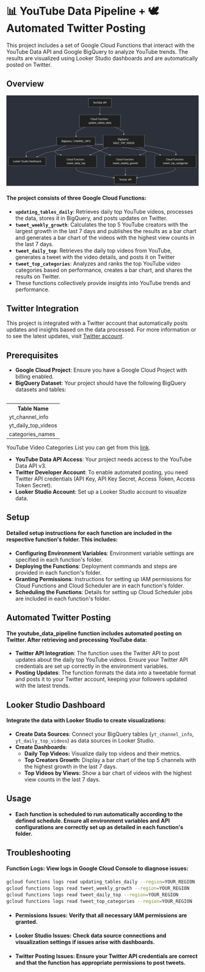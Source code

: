 # 📊 YouTube Data Pipeline + 🕊️ Automated Twitter Posting

This project includes a set of Google Cloud Functions that interact with the YouTube Data API and Google BigQuery to analyze YouTube trends. The results are visualized using Looker Studio dashboards and are automatically posted on Twitter.

## Overview
![Data Flow Chart](data_flow_chart.png)
#### The project consists of three Google Cloud Functions:

* **`updating_tables_daily`**: Retrieves daily top YouTube videos, processes the data, stores it in BigQuery, and posts updates on Twitter.
* **`tweet_weekly_growth`**: Calculates the top 5 YouTube creators with the largest growth in the last 7 days and publishes the results as a bar chart and generates a bar chart of the videos with the highest view counts in the last 7 days.
* **`tweet_daily_top`**: Retrieves the daily top videos from YouTube, generates a tweet with the video details, and posts it on Twitter
* **`tweet_top_categories`**: Analyzes and ranks the top YouTube video categories based on performance, creates a bar chart, and shares the results on Twitter.
* These functions collectively provide insights into YouTube trends and performance.

## Twitter Integration

This project is integrated with a Twitter account that automatically posts updates and insights based on the data processed. For more information or to see the latest updates, visit [Twitter account](https://twitter.com/razzorslol).


## Prerequisites
* **Google Cloud Project**: Ensure you have a Google Cloud Project with billing enabled.
* **BigQuery Dataset**: Your project should have the following BigQuery datasets and tables:

<table align="right">
  <tr>
    <th>Table Name</th>
  </tr>
  <tr>
    <td>yt_channel_info</td>
  </tr>
  <tr>
    <td>yt_daily_top_videos</td>
  </tr>
  <tr>
    <td>categories_names</td>
  </tr>
</table>

YouTube Video Categories List you can get from this [link](https://www.jlexart.com/articles/youtube-video-categories-list-78ps).


* **YouTube Data API Access**: Your project needs access to the YouTube Data API v3.
* **Twitter Developer Account**: To enable automated posting, you need Twitter API credentials (API Key, API Key Secret, Access Token, Access Token Secret).
* **Looker Studio Account**: Set up a Looker Studio account to visualize data.
## Setup
#### Detailed setup instructions for each function are included in the respective function's folder. This includes:

* **Configuring Environment Variables**: Environment variable settings are specified in each function's folder.
* **Deploying the Functions**: Deployment commands and steps are provided in each function's folder.
* **Granting Permissions**: Instructions for setting up IAM permissions for Cloud Functions and Cloud Scheduler are in each function's folder.
* **Scheduling the Functions**: Details for setting up Cloud Scheduler jobs are included in each function's folder.

## Automated Twitter Posting

#### The youtube_data_pipeline function includes automated posting on Twitter. After retrieving and processing YouTube data:

* **Twitter API Integration**: The function uses the Twitter API to post updates about the daily top YouTube videos. Ensure your Twitter API credentials are set up correctly in the environment variables.
* **Posting Updates**: The function formats the data into a tweetable format and posts it to your Twitter account, keeping your followers updated with the latest trends.

## Looker Studio Dashboard

#### Integrate the data with Looker Studio to create visualizations:

* **Create Data Sources**: Connect your BigQuery tables (`yt_channel_info`, `yt_daily_top_videos`) as data sources in Looker Studio.
* **Create Dashboards**:
  <ul>
    <li><strong>Daily Top Videos:</strong> Visualize daily top videos and their metrics.</li>
    <li><strong>Top Creators Growth:</strong> Display a bar chart of the top 5 channels with the highest growth in the last 7 days.</li>
    <li><strong>Top Videos by Views:</strong> Show a bar chart of videos with the highest view counts in the last 7 days.</li>
  </ul>

## Usage
* #### Each function is scheduled to run automatically according to the defined schedule. Ensure all environment variables and API configurations are correctly set up as detailed in each function's folder.

## Troubleshooting

#### Function Logs: View logs in Google Cloud Console to diagnose issues:
```bash
gcloud functions logs read updating_tables_daily --region=YOUR_REGION
gcloud functions logs read tweet_weekly_growth --region=YOUR_REGION
gcloud functions logs read tweet_daily_top --region=YOUR_REGION
gcloud functions logs read tweet_top_categories --region=YOUR_REGION
```
* #### Permissions Issues: Verify that all necessary IAM permissions are granted.
* #### Looker Studio Issues: Check data source connections and visualization settings if issues arise with dashboards.
* #### Twitter Posting Issues: Ensure your Twitter API credentials are correct and that the function has appropriate permissions to post tweets.
